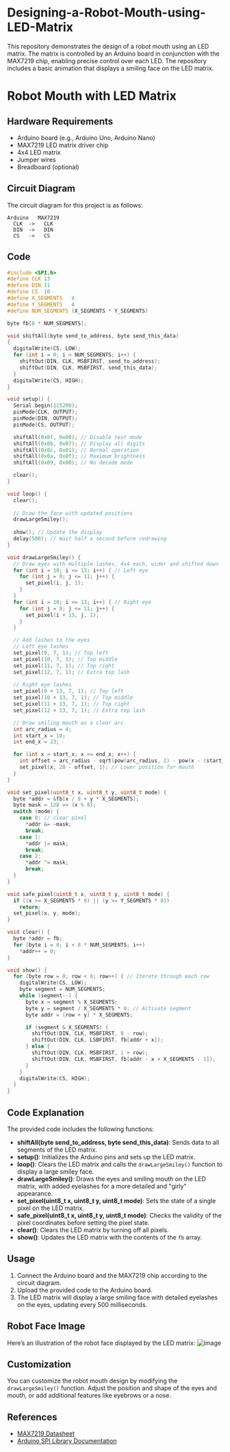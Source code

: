 # Designing-a-Robot-Mouth-using-LED-Matrix
This repository demonstrates the design of a robot mouth using an LED matrix. The matrix is controlled by an Arduino board in conjunction with the MAX7219 chip, enabling precise control over each LED. The repository includes a basic animation that displays a smiling face on the LED matrix.


# Robot Mouth with LED Matrix

## Hardware Requirements
- Arduino board (e.g., Arduino Uno, Arduino Nano)
- MAX7219 LED matrix driver chip
- 4x4 LED matrix
- Jumper wires
- Breadboard (optional)

## Circuit Diagram
The circuit diagram for this project is as follows:

```
Arduino   MAX7219
  CLK  ->   CLK
  DIN  ->   DIN
  CS   ->   CS
```

## Code
```cpp
#include <SPI.h>
#define CLK 13
#define DIN 11
#define CS  10
#define X_SEGMENTS   4
#define Y_SEGMENTS   4
#define NUM_SEGMENTS (X_SEGMENTS * Y_SEGMENTS)

byte fb[8 * NUM_SEGMENTS];

void shiftAll(byte send_to_address, byte send_this_data)
{
  digitalWrite(CS, LOW);
  for (int i = 0; i < NUM_SEGMENTS; i++) {
    shiftOut(DIN, CLK, MSBFIRST, send_to_address);
    shiftOut(DIN, CLK, MSBFIRST, send_this_data);
  }
  digitalWrite(CS, HIGH);
}

void setup() {
  Serial.begin(115200);
  pinMode(CLK, OUTPUT);
  pinMode(DIN, OUTPUT);
  pinMode(CS, OUTPUT);

  shiftAll(0x0f, 0x00); // Disable test mode
  shiftAll(0x0b, 0x07); // Display all digits
  shiftAll(0x0c, 0x01); // Normal operation
  shiftAll(0x0a, 0x0f); // Maximum brightness
  shiftAll(0x09, 0x00); // No decode mode

  clear();
}

void loop() {
  clear();
  
  // Draw the face with updated positions
  drawLargeSmiley();
  
  show(); // Update the display
  delay(500); // Wait half a second before redrawing
}

void drawLargeSmiley() {
  // Draw eyes with multiple lashes, 4x4 each, wider and shifted down
  for (int i = 10; i <= 13; i++) { // Left eye
    for (int j = 8; j <= 11; j++) {
      set_pixel(i, j, 1);
    }
  }
  for (int i = 10; i <= 13; i++) { // Right eye
    for (int j = 8; j <= 11; j++) {
      set_pixel(i + 13, j, 1);
    }
  }

  // Add lashes to the eyes
  // Left eye lashes
  set_pixel(9, 7, 1); // Top left
  set_pixel(10, 7, 1); // Top middle
  set_pixel(11, 7, 1); // Top right
  set_pixel(12, 7, 1); // Extra top lash
  
  // Right eye lashes
  set_pixel(9 + 13, 7, 1); // Top left
  set_pixel(10 + 13, 7, 1); // Top middle
  set_pixel(11 + 13, 7, 1); // Top right
  set_pixel(12 + 13, 7, 1); // Extra top lash

  // Draw smiling mouth as a clear arc
  int arc_radius = 4;
  int start_x = 10;
  int end_x = 23;

  for (int x = start_x; x <= end_x; x++) {
    int offset = arc_radius - sqrt(pow(arc_radius, 2) - pow(x - (start_x + (end_x - start_x) / 2), 2));
    set_pixel(x, 28 - offset, 1); // Lower position for mouth
  }
}

void set_pixel(uint8_t x, uint8_t y, uint8_t mode) {
  byte *addr = &fb[x / 8 + y * X_SEGMENTS];
  byte mask = 128 >> (x % 8);
  switch (mode) {
    case 0: // clear pixel
      *addr &= ~mask;
      break;
    case 1: 
      *addr |= mask;
      break;
    case 2:
      *addr ^= mask;
      break;
  }
}

void safe_pixel(uint8_t x, uint8_t y, uint8_t mode) {
  if ((x >= X_SEGMENTS * 8) || (y >= Y_SEGMENTS * 8))
    return;
  set_pixel(x, y, mode);
}

void clear() {
  byte *addr = fb;
  for (byte i = 0; i < 8 * NUM_SEGMENTS; i++)
    *addr++ = 0;
}

void show() {
  for (byte row = 0; row < 8; row++) { // Iterate through each row
    digitalWrite(CS, LOW);
    byte segment = NUM_SEGMENTS;
    while (segment--) { 
      byte x = segment % X_SEGMENTS;
      byte y = segment / X_SEGMENTS * 8; // Activate segment 
      byte addr = (row + y) * X_SEGMENTS;

      if (segment & X_SEGMENTS) { 
        shiftOut(DIN, CLK, MSBFIRST, 8 - row);
        shiftOut(DIN, CLK, LSBFIRST, fb[addr + x]);
      } else { 
        shiftOut(DIN, CLK, MSBFIRST, 1 + row);
        shiftOut(DIN, CLK, MSBFIRST, fb[addr - x + X_SEGMENTS - 1]);
      }
    }
    digitalWrite(CS, HIGH);
  }
}
```

## Code Explanation
The provided code includes the following functions:

- **shiftAll(byte send_to_address, byte send_this_data)**: Sends data to all segments of the LED matrix.
- **setup()**: Initializes the Arduino pins and sets up the LED matrix.
- **loop()**: Clears the LED matrix and calls the `drawLargeSmiley()` function to display a large smiley face.
- **drawLargeSmiley()**: Draws the eyes and smiling mouth on the LED matrix, with added eyelashes for a more detailed and "girly" appearance.
- **set_pixel(uint8_t x, uint8_t y, uint8_t mode)**: Sets the state of a single pixel on the LED matrix.
- **safe_pixel(uint8_t x, uint8_t y, uint8_t mode)**: Checks the validity of the pixel coordinates before setting the pixel state.
- **clear()**: Clears the LED matrix by turning off all pixels.
- **show()**: Updates the LED matrix with the contents of the `fb` array.
  
## Usage
1. Connect the Arduino board and the MAX7219 chip according to the circuit diagram.
2. Upload the provided code to the Arduino board.
3. The LED matrix will display a large smiling face with detailed eyelashes on the eyes, updating every 500 milliseconds.

## Robot Face Image

Here’s an illustration of the robot face displayed by the LED matrix:
![image](https://github.com/user-attachments/assets/0aa3450b-9a43-451a-8f4d-0bffd6ae9707)


## Customization
You can customize the robot mouth design by modifying the `drawLargeSmiley()` function. Adjust the position and shape of the eyes and mouth, or add additional features like eyebrows or a nose.

## References
- [MAX7219 Datasheet](https://wokwi.com/projects/403456819190881281)
- [Arduino SPI Library Documentation](https://www.arduino.cc/en/Reference/SPI)
